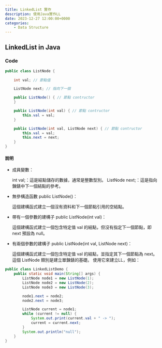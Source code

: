 ```yaml
---
title: LinkedList 實作
description: 使用Java實作LL
date: 2023-12-27 12:00:00+0000
categories:
    - Data Structure
---
```


##  LinkedList in Java

### Code

```java
public class ListNode {
    
    int val; // 節點值

    ListNode next; // 指向下一個

    public ListNode() { // 節點 contructor
    }

    public ListNode(int val) { // 節點 contructor
        this.val = val;
    }

    public ListNode(int val, ListNode next) { // 節點 contructor
        this.val = val;
        this.next = next;
    }
}
```

#### 說明

* 成員變數：

    int val;：這是結點儲存的數據，通常是整數型別。
    ListNode next;：這是指向鍊錶中下一個結點的參考。

* 無參構造函數 public ListNode()：

    這個建構函式建立一個沒有資料和下一個節點引用的空結點。

* 帶有一個參數的建構子 public ListNode(int val)：

    這個建構函式建立一個包含特定值 val 的結點，但沒有指定下一個節點，即 next 預設為 null。

* 有兩個參數的建構子 public ListNode(int val, ListNode next)：

    這個建構函式建立一個包含特定值 val 的結點，並指定其下一個節點為 next。
    這個 ListNode 類別是建立單鍊錶的基礎。 使用它來建立LL，例如：

```java
public class LinkedListDemo {
    public static void main(String[] args) {
        ListNode node1 = new ListNode(1);
        ListNode node2 = new ListNode(2);
        ListNode node3 = new ListNode(3);

        node1.next = node2;
        node2.next = node3;

        ListNode current = node1;
        while (current != null) {
            System.out.print(current.val + " -> ");
            current = current.next;
        }
        System.out.println("null");
    }
}

```